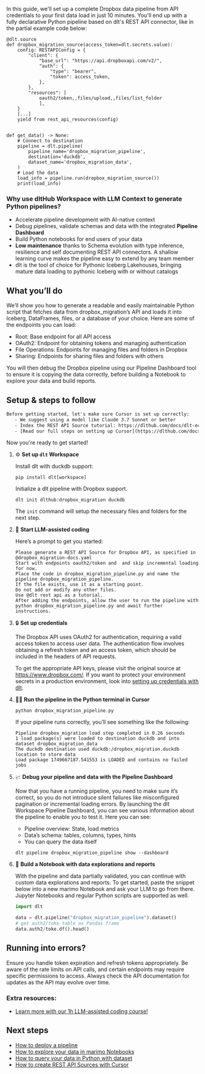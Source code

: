 In this guide, we'll set up a complete Dropbox data pipeline from API credentials to your first data load in just 10 minutes. You'll end up with a fully declarative Python pipeline based on dlt's REST API connector, like in the partial example code below:

```python-outcome
@dlt.source
def dropbox_migration_source(access_token=dlt.secrets.value):
    config: RESTAPIConfig = {
        "client": {
            "base_url": "https://api.dropboxapi.com/v2/",
            "auth": {
                "type": "bearer",
                "token": access_token,
            },
        },
        "resources": [
            oauth2/token,,files/upload,,files/list_folder
            ],
    }
    [...]
    yield from rest_api_resources(config)


def get_data() -> None:
    # Connect to destination
    pipeline = dlt.pipeline(
        pipeline_name='dropbox_migration_pipeline',
        destination='duckdb',
        dataset_name='dropbox_migration_data', 
    )
    # Load the data
    load_info = pipeline.run(dropbox_migration_source())
    print(load_info) 
```

### Why use dltHub Workspace with LLM Context to generate Python pipelines?

- Accelerate pipeline development with AI-native context
- Debug pipelines, validate schemas and data with the integrated **Pipeline Dashboard**
- Build Python notebooks for end users of your data
- **Low maintenance** thanks to Schema evolution with type inference, resilience and self documenting REST API connectors. A shallow learning curve makes the pipeline easy to extend by any team member
- dlt is the tool of choice for Pythonic Iceberg Lakehouses, bringing mature data loading to pythonic Iceberg with or without catalogs

## What you’ll do

We’ll show you how to generate a readable and easily maintainable Python script that fetches data from dropbox_migration’s API and loads it into Iceberg, DataFrames, files, or a database of your choice. Here are some of the endpoints you can load:

- Root: Base endpoint for all API access
- OAuth2: Endpoint for obtaining tokens and managing authentication
- File Operations: Endpoints for managing files and folders in Dropbox
- Sharing: Endpoints for sharing files and folders with others

You will then debug the Dropbox pipeline using our Pipeline Dashboard tool to ensure it is copying the data correctly, before building a Notebook to explore your data and build reports.

## Setup & steps to follow

```default
Before getting started, let's make sure Cursor is set up correctly:
   - We suggest using a model like Claude 3.7 Sonnet or better
   - Index the REST API Source tutorial: https://dlthub.com/docs/dlt-ecosystem/verified-sources/rest_api/ and add it to context as **@dlt rest api**
   - [Read our full steps on setting up Cursor](https://dlthub.com/docs/dlt-ecosystem/llm-tooling/cursor-restapi#23-configuring-cursor-with-documentation)
```

Now you're ready to get started!

1. ⚙️ **Set up `dlt` Workspace**
    
    Install dlt with duckdb support:
    ```shell
    pip install dlt[workspace]
    ```

    Initialize a dlt pipeline with Dropbox support.
    ```shell
    dlt init dlthub:dropbox_migration duckdb
    ```

    The `init` command will setup the necessary files and folders for the next step.
    
2. 🤠 **Start LLM-assisted coding**
    
    Here’s a prompt to get you started:
    
    ```prompt
    Please generate a REST API Source for Dropbox API, as specified in @dropbox_migration-docs.yaml 
    Start with endpoints oauth2/token and  and skip incremental loading for now. 
    Place the code in dropbox_migration_pipeline.py and name the pipeline dropbox_migration_pipeline. 
    If the file exists, use it as a starting point. 
    Do not add or modify any other files. 
    Use @dlt rest api as a tutorial. 
    After adding the endpoints, allow the user to run the pipeline with python dropbox_migration_pipeline.py and await further instructions.
    ```

    
3. 🔒 **Set up credentials** 
    
    The Dropbox API uses OAuth2 for authentication, requiring a valid access token to access user data. The authentication flow involves obtaining a refresh token and an access token, which should be included in the headers of API requests.
    
    To get the appropriate API keys, please visit the original source at https://www.dropbox.com/.
    If you want to protect your environment secrets in a production environment, look into [setting up credentials with dlt](https://dlthub.com/docs/walkthroughs/add_credentials).
    
4. 🏃‍♀️ **Run the pipeline in the Python terminal in Cursor**
    
    ```shell
    python dropbox_migration_pipeline.py
    ```
    
    If your pipeline runs correctly, you’ll see something like the following:
    
    ```shell
    Pipeline dropbox_migration load step completed in 0.26 seconds
    1 load package(s) were loaded to destination duckdb and into dataset dropbox_migration_data
    The duckdb destination used duckdb:/dropbox_migration.duckdb location to store data
    Load package 1749667187.541553 is LOADED and contains no failed jobs
    ```
    
5. 📈 **Debug your pipeline and data with the Pipeline Dashboard**

    Now that you have a running pipeline, you need to make sure it’s correct, so you do not introduce silent failures like misconfigured pagination or incremental loading errors. By launching the dlt Workspace Pipeline Dashboard, you can see various information about the pipeline to enable you to test it. Here you can see:
    - Pipeline overview: State, load metrics
    - Data’s schema: tables, columns, types, hints
    - You can query the data itself
    
    ```shell
    dlt pipeline dropbox_migration_pipeline show --dashboard
    ```
    
6. 🐍 **Build a Notebook with data explorations and reports**

    With the pipeline and data partially validated, you can continue with custom data explorations and reports. To get started, paste the snippet below into a new marimo Notebook and ask your LLM to go from there. Jupyter Notebooks and regular Python scripts are supported as well.

    
    ```python
    import dlt

   data = dlt.pipeline("dropbox_migration_pipeline").dataset()
   # get auth2/toke table as Pandas frame
   data.auth2/toke.df().head()
    ```

## Running into errors?

Ensure you handle token expiration and refresh tokens appropriately. Be aware of the rate limits on API calls, and certain endpoints may require specific permissions to access. Always check the API documentation for updates as the API may evolve over time.

### Extra resources:

- [Learn more with our 1h LLM-assisted coding course!](https://www.youtube.com/watch?v=GGid70rnJuM)

## Next steps

- [How to deploy a pipeline](https://dlthub.com/docs/walkthroughs/deploy-a-pipeline)
- [How to explore your data in marimo Notebooks](https://dlthub.com/docs/general-usage/dataset-access/marimo)
- [How to query your data in Python with dataset](https://dlthub.com/docs/general-usage/dataset-access/dataset)
- [How to create REST API Sources with Cursor](https://dlthub.com/docs/dlt-ecosystem/llm-tooling/cursor-restapi)